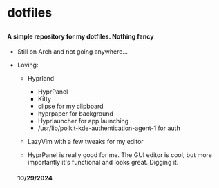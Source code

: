# dotfiles

##

###

#### A simple repository for my dotfiles. Nothing fancy

- Still on Arch and not going anywhere...

- Loving:
  - Hyprland
    - HyprPanel
    - Kitty
    - clipse for my clipboard
    - hyprpaper for background
    - Hyprlauncher for app launching
    - /usr/lib/polkit-kde-authentication-agent-1 for auth
  - LazyVim with a few tweaks for my editor
  
  - HyprPanel is really good for me. The GUI editor is cool, but more importantly
    it's functional and looks great. Digging it.

  #### 10/29/2024

